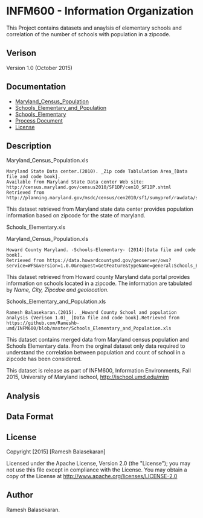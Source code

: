 INFM600 - Information Organization
=======
This Project contains datasets and anaylsis of elementary schools and correlation of the number of schools with population in a zipcode.

Verison
-------------
Version 1.0 (October 2015)

Documentation
-------------

* [Maryland_Census_Population](https://github.com/Rameshb-umd/INFM600/blob/master/Maryland_Census_Population.xls)
* [Schools_Elementary_and_Population](https://github.com/Rameshb-umd/INFM600/blob/master/Schools_Elementary_and_Population.xls)
* [Schools_Elementary](https://github.com/Rameshb-umd/INFM600/blob/master/Schools_Elementary.xls)
* [Process Document](https://github.com/Rameshb-umd/INFM600/blob/master/ProcessDocument.pdf)
* [License](https://github.com/Rameshb-umd/INFM600/blob/master/LICENSE)

Description
------------

Maryland_Census_Population.xls 

```
Maryland State Data center.(2010). _Zip code Tablulation Area_[Data file and code book]. 
Available from Maryland State Data center Web site: http://census.maryland.gov/census2010/SF1DP/cen10_SF1DP.shtml
Retrieved from http://planning.maryland.gov/msdc/census/cen2010/sf1/sumyprof/rawdata/sf1dp_zcta.xls

```
This dataset retrieved from Maryland state data center provides population information based on zipcode for the state of maryland.

Schools_Elementary.xls

Maryland_Census_Population.xls 

```
Howard County Maryland. -Schools-Elementary- (2014)[Data file and code book]. 
Retrieved from https://data.howardcountymd.gov/geoserver/ows?service=WFS&version=1.0.0&request=GetFeature&typeName=general:Schools_Elementary&outputFormat=csv

```
This dataset retrieved from Howard county Maryland data portal provides information on schools located in a zipcode.
The information are tabulated by _Name, City, Zipcdoe and geolocation_.

Schools_Elementary_and_Population.xls
```
Ramesh Balasekaran.(2015). _Howard County School and population analysis (Verison 1.0)_ [Data file and code book].Retrieved from https://github.com/Rameshb-umd/INFM600/blob/master/Schools_Elementary_and_Population.xls

```
This dataset contains merged data from Maryland census population and Schools Elementary data.
From the orginal dataset only data required to understand the correlation between population and count of school in a zipcode has been considered.

This dataset is release as part of INFM600, Information Environments, Fall 2015, University of Maryland ischool, http://ischool.umd.edu/mim

Analysis
-----------


Data Format
-----------

License
-----------
Copyright [2015] [Ramesh Balasekaran]

Licensed under the Apache License, Version 2.0 (the "License");
you may not use this file except in compliance with the License.
You may obtain a copy of the License at http://www.apache.org/licenses/LICENSE-2.0

Author
----------
Ramesh Balasekaran.